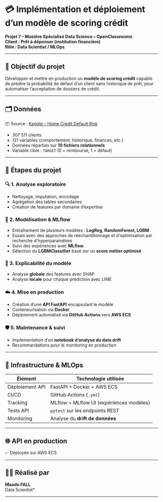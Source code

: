 # 💳 Implémentation et déploiement d’un modèle de scoring crédit

**Projet 7 – Mastère Spécialisé Data Science – OpenClassrooms**  
**Client : Prêt à dépenser (institution financière)**  
**Rôle : Data Scientist / MLOps**

---

## 🎯 Objectif du projet

Développer et mettre en production un **modèle de scoring crédit** capable de prédire la probabilité de défaut d’un client sans historique de prêt, pour automatiser l’acceptation de dossiers de crédit.

---

## 🗂️ Données

📦 Source : [Kaggle – Home Credit Default Risk](https://www.kaggle.com/c/home-credit-default-risk/data)  
- 307 511 clients  
- 121 variables (comportement, historique, finances, etc.)
- Données réparties sur **10 fichiers relationnels**  
- Variable cible : `TARGET` (0 = remboursé, 1 = défaut)

---

## 🧪 Étapes du projet

### 🔍 1. Analyse exploratoire
- Nettoyage, imputation, encodage
- Agrégation des tables secondaires
- Création de features par domaine d’expertise

### 🤖 2. Modélisation & MLflow
- Entraînement de plusieurs modèles : **LogReg, RandomForest, LGBM**
- Essais avec des approches de rééchantillonnage et d'optimisation par recherche d'hyperparamètres 
- Suivi des expériences avec **MLflow**
- Sélection du **LGBMClassifier** basé sur un **score métier optimisé**

### 🔬 3. Explicabilité du modèle
- Analyse **globale** des features avec SHAP
- Analyse **locale** pour chaque prédiction avec LIME

### ☁️ 4. Mise en production
- Création d’une **API FastAPI** encapsulant le modèle
- Conteneurisation via **Docker**
- Déploiement automatisé via **GitHub Actions** vers **AWS ECS**

### 🛡️ 5. Maintenance & suivi
- Implémentation d’un **notebook d’analyse du data drift**
- Recommandations pour le monitoring en production

---

## 🚀 Infrastructure & MLOps

| Élément         | Technologie utilisée                     |
|-----------------|-------------------------------------------|
| Déploiement API | FastAPI + Docker + AWS ECS               |
| CI/CD           | GitHub Actions (`.yml`)                  |
| Tracking        | MLflow + MLflow UI (expériences modèles) |
| Tests API       | `pytest` sur les endpoints REST          |
| Monitoring      | Analyse du **drift de données**          |


---

## 🌐 API en production

✅ Déployée sur AWS ECS 

---

## 🙋‍♂️ Réalisé par

**Maodo FALL**  
Data Scientist*  

---

